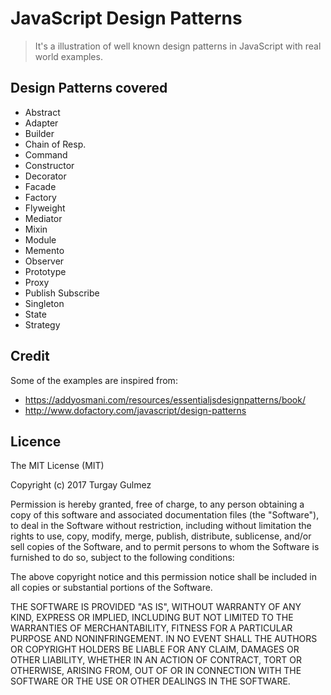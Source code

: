 JavaScript Design Patterns
===========================

> It's a illustration of well known design patterns in JavaScript with real world examples. 

Design Patterns covered
-------------------
* Abstract
* Adapter
* Builder
* Chain of Resp.
* Command
* Constructor
* Decorator
* Facade
* Factory
* Flyweight
* Mediator
* Mixin
* Module
* Memento
* Observer
* Prototype
* Proxy
* Publish Subscribe
* Singleton
* State
* Strategy

Credit
-------------------
Some of the examples are inspired from:

* https://addyosmani.com/resources/essentialjsdesignpatterns/book/
* http://www.dofactory.com/javascript/design-patterns

Licence
-------
The MIT License (MIT)

Copyright (c) 2017 Turgay Gulmez

Permission is hereby granted, free of charge, to any person obtaining a copy
of this software and associated documentation files (the "Software"), to deal
in the Software without restriction, including without limitation the rights
to use, copy, modify, merge, publish, distribute, sublicense, and/or sell
copies of the Software, and to permit persons to whom the Software is
furnished to do so, subject to the following conditions:

The above copyright notice and this permission notice shall be included in
all copies or substantial portions of the Software.

THE SOFTWARE IS PROVIDED "AS IS", WITHOUT WARRANTY OF ANY KIND, EXPRESS OR
IMPLIED, INCLUDING BUT NOT LIMITED TO THE WARRANTIES OF MERCHANTABILITY,
FITNESS FOR A PARTICULAR PURPOSE AND NONINFRINGEMENT. IN NO EVENT SHALL THE
AUTHORS OR COPYRIGHT HOLDERS BE LIABLE FOR ANY CLAIM, DAMAGES OR OTHER
LIABILITY, WHETHER IN AN ACTION OF CONTRACT, TORT OR OTHERWISE, ARISING FROM,
OUT OF OR IN CONNECTION WITH THE SOFTWARE OR THE USE OR OTHER DEALINGS IN
THE SOFTWARE.